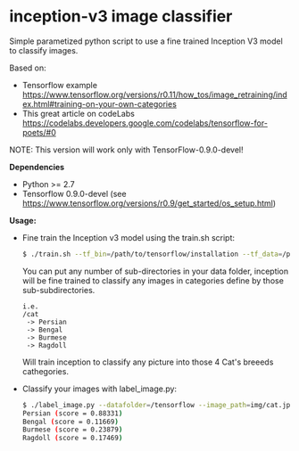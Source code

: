 # inception-v3 image classifier
Simple parametized python script to use a fine trained Inception V3 model to classify images.

Based on:
*  Tensorflow example https://www.tensorflow.org/versions/r0.11/how_tos/image_retraining/index.html#training-on-your-own-categories
*  This great article on codeLabs https://codelabs.developers.google.com/codelabs/tensorflow-for-poets/#0

NOTE: This version will work only with TensorFlow-0.9.0-devel!

<b>Dependencies</b>
* Python >= 2.7
* Tensorflow 0.9.0-devel (see https://www.tensorflow.org/versions/r0.9/get_started/os_setup.html)

<b>Usage:</b>
* Fine train the Inception v3 model using the train.sh script:
   ```bash
   $ ./train.sh --tf_bin=/path/to/tensorflow/installation --tf_data=/path/to/images/data/folder.
   ```
   You can put any number of sub-directories in your data folder, inception will be fine trained to classify
   any images in categories define by those sub-subdirectories.
   ```
   i.e.
   /cat
    -> Persian
    -> Bengal
    -> Burmese
    -> Ragdoll
   ```
   Will train inception to classify any picture into those 4 Cat's breeeds cathegories.

* Classify your images with label_image.py:
   ```bash
   $ ./label_image.py --datafolder=/tensorflow --image_path=img/cat.jpg
   Persian (score = 0.88331)
   Bengal (score = 0.11669)
   Burmese (score = 0.23879)
   Ragdoll (score = 0.17469)
   ```
